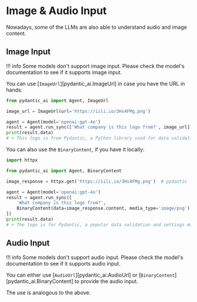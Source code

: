 # Image & Audio Input

Nowadays, some of the LLMs are also able to understand audio and image content.

## Image Input

!!! info
    Some models don't support image input. Please check the model's documentation to see if it supports image input.

You can use [`ImageUrl`][pydantic_ai.ImageUrl] in case you have the URL in hands:

```py
from pydantic_ai import Agent, ImageUrl

image_url = ImageUrl(url='https://iili.io/3Hs4FMg.png')

agent = Agent(model='openai:gpt-4o')
result = agent.run_sync(['What company is this logo from?', image_url])
print(result.data)
# > This logo is from Pydantic, a Python library used for data validation and settings management using Python type annotations.
```

You can also use the `BinaryContent`, if you have it locally:

```py
import httpx

from pydantic_ai import Agent, BinaryContent

image_response = httpx.get('https://iili.io/3Hs4FMg.png')  # pydantic logo

agent = Agent(model='openai:gpt-4o')
result = agent.run_sync([
    'What company is this logo from?',
    BinaryContent(data=image_response.content, media_type='image/png')  # (1)!
])
print(result.data)
# > The logo is for Pydantic, a popular data validation and settings management library for Python.
```

## Audio Input

!!! info
    Some models don't support audio input. Please check the model's documentation to see if it supports audio input.


You can either use [`AudioUrl`][pydantic_ai.AudioUrl] or [`BinaryContent`][pydantic_ai.BinaryContent] to provide the audio input.

The use is analogous to the above.
